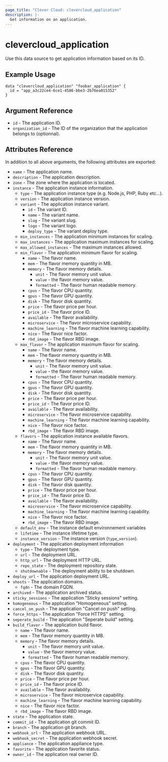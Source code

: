 ```yaml
---
page_title: "Clever Cloud: clevercloud_application"
description: |-
  Get information on an application.
---
```


# clevercloud_application

Use this data source to get application information based on its ID.

## Example Usage

```hcl
data "clevercloud_application" "foobar_application" {
  id = "app_a3c22ce4-6ce1-4586-bbe3-2b76ea015352"
}
```

## Argument Reference

- `id` - The application ID.
- `organization_id` - The ID of the organization that the application belongs to (optionnal).

## Attributes Reference

In addition to all above arguments, the following attributes are exported:

- `name` - The application name.
- `description` - The application description.
- `zone` - The zone where the application is located.
- `instance` - The application instance information.
  - `type` - The application instance type (e.g. Node.js, PHP, Ruby etc...).
  - `version` - The application instance version.
  - `variant` - The application instance variant.
    - `id` - The variant ID.
    - `name` - The variant name.
    - `slug` - The variant slug.
    - `logo` - The variant logo.
    - `deploy_type` - The variant deploy type.
  - `min_instances` - The application minimum instances for scaling.
  - `max_instances` - The application maximum instances for scaling.
  - `max_allowed_instances` - The maximum instances allowed.
  - `min_flavor` - The application minimum flavor for scaling.
    - `name` - The flavor name.
    - `mem` - The flavor memory quantity in MB.
    - `memory` - The flavor memory details.
      - `unit` - The flavor memory unit value.
      - `value` - the flavor memory value.
      - `formatted` - The flavor human readable memory.
    - `cpus` - The flavor CPU quantity.
    - `gpus` - The flavor GPU quantity.
    - `disk` - The flavor disk quantity.
    - `price` - The flavor price per hour.
    - `price_id` - The flavor price ID.
    - `available` - The flavor availability.
    - `microservice` - The flavor microservice capability.
    - `machine_learning` - The flavor machine learning capability.
    - `nice` - The flavor nice factor.
    - `rbd_image` - The flavor RBD image.
  - `max_flavor` - The application maximum flavor for scaling.
    - `name` - The flavor name.
    - `mem` - The flavor memory quantity in MB.
    - `memory` - The flavor memory details.
      - `unit` - The flavor memory unit value.
      - `value` - the flavor memory value.
      - `formatted` - The flavor human readable memory.
    - `cpus` - The flavor CPU quantity.
    - `gpus` - The flavor GPU quantity.
    - `disk` - The flavor disk quantity.
    - `price` - The flavor price per hour.
    - `price_id` - The flavor price ID.
    - `available` - The flavor availability.
    - `microservice` - The flavor microservice capability.
    - `machine_learning` - The flavor machine learning capability.
    - `nice` - The flavor nice factor.
    - `rbd_image` - The flavor RBD image.
  - `flavors` - The application instance available flavors.
    - `name` - The flavor name.
    - `mem` - The flavor memory quantity in MB.
    - `memory` - The flavor memory details.
      - `unit` - The flavor memory unit value.
      - `value` - the flavor memory value.
      - `formatted` - The flavor human readable memory.
    - `cpus` - The flavor CPU quantity.
    - `gpus` - The flavor GPU quantity.
    - `disk` - The flavor disk quantity.
    - `price` - The flavor price per hour.
    - `price_id` - The flavor price ID.
    - `available` - The flavor availability.
    - `microservice` - The flavor microservice capability.
    - `machine_learning` - The flavor machine learning capability.
    - `nice` - The flavor nice factor.
    - `rbd_image` - The flavor RBD image.
  - `default_env` - The instance default environnement variables
  - `lifetime` - The instance lifetime type.
  - `instance_version` - The instance version (`type`_`version`).
- `deployment` - The application deployment information
  - `type` - The deployment type.
  - `url` - The deployment URL.
  - `http_url` - The deployment HTTP URL.
  - `repo_state` - The deployment repository state.
  - `shutdownable` - The deployment ability to be shutdown.
- `deploy_url` - The application deployment URL.
- `vhosts` - The application domains.
  - `fqdn` - The domain FQDN.
- `archived` - The application archived status.
- `sticky_sessions` - The application "Sticky sessions" setting.
- `homogeneous` - The application "Homogeneous" setting.
- `cancel_on_push` - The application "Cancel on push" setting.
- `force_https` - The application "Force HTTPS" setting.
- `seperate_build` - The application "Seperate build" setting.
- `build_flavor` - The application build flavor.
  - `name` - The flavor name.
  - `mem` - The flavor memory quantity in MB.
  - `memory` - The flavor memory details.
    - `unit` - The flavor memory unit value.
    - `value` - the flavor memory value.
    - `formatted` - The flavor human readable memory.
  - `cpus` - The flavor CPU quantity.
  - `gpus` - The flavor GPU quantity.
  - `disk` - The flavor disk quantity.
  - `price` - The flavor price per hour.
  - `price_id` - The flavor price ID.
  - `available` - The flavor availability.
  - `microservice` - The flavor microservice capability.
  - `machine_learning` - The flavor machine learning capability.
  - `nice` - The flavor nice factor.
  - `rbd_image` - The flavor RBD image.
- `state` - The application state.
- `commit_id` - The application git commit ID.
- `branch` - The application git branch.
- `webhook_url` - The application webhook URL.
- `webhook_secret` - The application webhook secret.
- `appliance` - The application appliance type.
- `favorite` - The application favorite status.
- `owner_id` - The application real owner ID.
